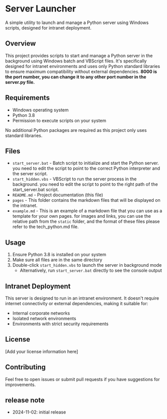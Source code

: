 # Server Launcher

A simple utility to launch and manage a Python server using Windows scripts, designed for intranet deployment.

## Overview

This project provides scripts to start and manage a Python server in the background using Windows batch and VBScript files. It's specifically designed for intranet environments and uses only Python standard libraries to ensure maximum compatibility without external dependencies. **8000 is the port number, you can change it to any other port number in the server.py file.**

## Requirements

- Windows operating system
- Python 3.8
- Permission to execute scripts on your system

No additional Python packages are required as this project only uses standard libraries.

## Files

- `start_server.bat` - Batch script to initialize and start the Python server. you need to edit the script to point to the correct Python interpreter and the server script.
- `start_hidden.vbs` - VBScript to run the server process in the background. you need to edit the script to point to the right path of the start_server.bat script.
- `README.md` - Project documentation (this file)
- `pages` - This folder contains the markdown files that will be displayed on the intranet.
- `example.md` - This is an example of a markdown file that you can use as a template for your own pages. for images and links, you can use the relative path from the `static` folder, and the format of these files please refer to the tech_python.md file.

## Usage

1. Ensure Python 3.8 is installed on your system
2. Make sure all files are in the same directory
3. Double-click `start_hidden.vbs` to launch the server in background mode
   - Alternatively, run `start_server.bat` directly to see the console output

## Intranet Deployment

This server is designed to run in an intranet environment. It doesn't require internet connectivity or external dependencies, making it suitable for:
- Internal corporate networks
- Isolated network environments
- Environments with strict security requirements

## License

[Add your license information here]

## Contributing

Feel free to open issues or submit pull requests if you have suggestions for improvements.

## release note

- 2024-11-02: initial release

